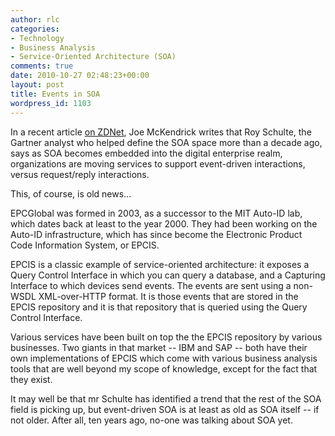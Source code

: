 ```yaml
---
author: rlc
categories:
- Technology
- Business Analysis
- Service-Oriented Architecture (SOA)
comments: true
date: 2010-10-27 02:48:23+00:00
layout: post
title: Events in SOA
wordpress_id: 1103
---
```


In a recent article [on ZDNet](https://web.archive.org/web/20201205153641/https://www.zdnet.com/article/gartner-soas-next-step-is-managing-events/), Joe McKendrick writes that Roy Schulte, the Gartner analyst who helped define the SOA space more than a decade ago, says as SOA becomes embedded into the digital enterprise realm, organizations are moving services to support event-driven interactions, versus request/reply interactions.

This, of course, is old news...

<!--more-->

EPCGlobal was formed in 2003, as a successor to the MIT Auto-ID lab, which dates back at least to the year 2000. They had been working on the Auto-ID infrastructure, which has since become the Electronic Product Code Information System, or EPCIS.

EPCIS is a classic example of service-oriented architecture: it exposes a Query Control Interface in which you can query a database, and a Capturing Interface to which devices send events. The events are sent using a non-WSDL XML-over-HTTP format. It is those events that are stored in the EPCIS repository and it is that repository that is queried using the Query Control Interface.

Various services have been built on top the the EPCIS repository by various businesses. Two giants in that market -- IBM and SAP -- both have their own implementations of EPCIS which come with various business analysis tools that are well beyond my scope of knowledge, except for the fact that they exist.

It may well be that mr Schulte has identified a trend that the rest of the SOA field is picking up, but event-driven SOA is at least as old as SOA itself -- if not older. After all, ten years ago, no-one was talking about SOA yet.